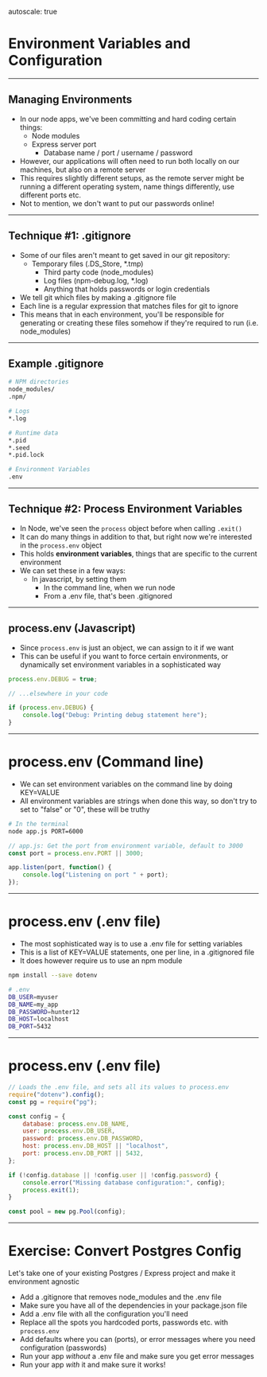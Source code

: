 autoscale: true

# Environment Variables and Configuration

---

## Managing Environments

* In our node apps, we've been committing and hard coding certain things:
  * Node modules
  * Express server port
	* Database name / port / username / password
* However, our applications will often need to run both locally on our machines, but also on a remote server
* This requires slightly different setups, as the remote server might be running a different operating system, name things differently, use different ports etc.
* Not to mention, we don't want to put our passwords online!

---

## Technique #1: .gitignore

* Some of our files aren't meant to get saved in our git repository:
  * Temporary files (.DS_Store, \*.tmp)
	* Third party code (node_modules)
	* Log files (npm-debug.log, \*.log)
	* Anything that holds passwords or login credentials
* We tell git which files by making a .gitignore file
* Each line is a regular expression that matches files for git to ignore
* This means that in each environment, you'll be responsible for generating or creating these files somehow if they're required to run (i.e. node_modules)

---

## Example .gitignore

```bash
# NPM directories
node_modules/
.npm/

# Logs
*.log

# Runtime data
*.pid
*.seed
*.pid.lock

# Environment Variables
.env
```

---

## Technique #2: Process Environment Variables

* In Node, we've seen the `process` object before when calling `.exit()`
* It can do many things in addition to that, but right now we're interested in the `process.env` object
* This holds **environment variables**, things that are specific to the current environment
* We can set these in a few ways:
  * In javascript, by setting them
	* In the command line, when we run node
	* From a .env file, that's been .gitignored

---

## process.env (Javascript)

* Since `process.env` is just an object, we can assign to it if we want
* This can be useful if you want to force certain environments, or dynamically set environment variables in a sophisticated way

```js
process.env.DEBUG = true;

// ...elsewhere in your code

if (process.env.DEBUG) {
	console.log("Debug: Printing debug statement here");
}
```

---

# process.env (Command line)

* We can set environment variables on the command line by doing KEY=VALUE
* All environment variables are strings when done this way, so don't try to set to "false" or "0", these will be truthy

```bash
# In the terminal
node app.js PORT=6000
```
```js
// app.js: Get the port from environment variable, default to 3000
const port = process.env.PORT || 3000;

app.listen(port, function() {
	console.log("Listening on port " + port);
});
```

---

# process.env (.env file)

* The most sophisticated way is to use a .env file for setting variables
* This is a list of KEY=VALUE statements, one per line, in a .gitignored file
* It does however require us to use an npm module

```bash
npm install --save dotenv
```
```bash
# .env
DB_USER=myuser
DB_NAME=my_app
DB_PASSWORD=hunter12
DB_HOST=localhost
DB_PORT=5432
```

---

# process.env (.env file)

```js
// Loads the .env file, and sets all its values to process.env
require("dotenv").config();
const pg = require("pg");

const config = {
	database: process.env.DB_NAME,
	user: process.env.DB_USER,
	password: process.env.DB_PASSWORD,
	host: process.env.DB_HOST || "localhost",
	port: process.env.DB_PORT || 5432,
};

if (!config.database || !config.user || !config.password) {
	console.error("Missing database configuration:", config);
	process.exit(1);
}

const pool = new pg.Pool(config);
```

---

# Exercise: Convert Postgres Config

Let's take one of your existing Postgres / Express project and make it environment agnostic

* Add a .gitignore that removes node_modules and the .env file
* Make sure you have all of the dependencies in your package.json file
* Add a .env file with all the configuration you'll need
* Replace all the spots you hardcoded ports, passwords etc. with `process.env`
* Add defaults where you can (ports), or error messages where you need configuration (passwords)
* Run your app _without_ a .env file and make sure you get error messages
* Run your app _with_ it and make sure it works!
